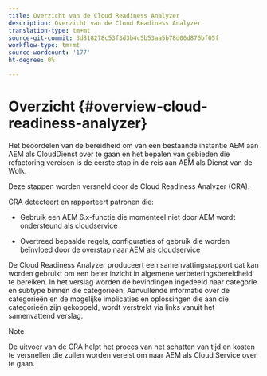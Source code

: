 ```yaml
---
title: Overzicht van de Cloud Readiness Analyzer
description: Overzicht van de Cloud Readiness Analyzer
translation-type: tm+mt
source-git-commit: 3d818278c53f3d3b4c5b53aa5b78d06d876bf05f
workflow-type: tm+mt
source-wordcount: '177'
ht-degree: 0%

---
```



# Overzicht {#overview-cloud-readiness-analyzer}

Het beoordelen van de bereidheid om van een bestaande instantie AEM aan AEM als CloudDienst over te gaan en het bepalen van gebieden die refactoring vereisen is de eerste stap in de reis aan AEM als Dienst van de Wolk.

Deze stappen worden versneld door de Cloud Readiness Analyzer (CRA).

CRA detecteert en rapporteert patronen die:

* Gebruik een AEM 6.x-functie die momenteel niet door AEM wordt ondersteund als cloudservice

* Overtreed bepaalde regels, configuraties of gebruik die worden beïnvloed door de overstap naar AEM als cloudservice

De Cloud Readiness Analyzer produceert een samenvattingsrapport dat kan worden gebruikt om een beter inzicht in algemene verbeteringsbereidheid te bereiken.  In het verslag worden de bevindingen ingedeeld naar categorie en subtype binnen die categorieën. Aanvullende informatie over de categorieën en de mogelijke implicaties en oplossingen die aan die categorieën zijn gekoppeld, wordt verstrekt via links vanuit het samenvattend verslag.

>[!NOTE]
>De uitvoer van de CRA helpt het proces van het schatten van tijd en kosten te versnellen die zullen worden vereist om naar AEM als Cloud Service over te gaan.